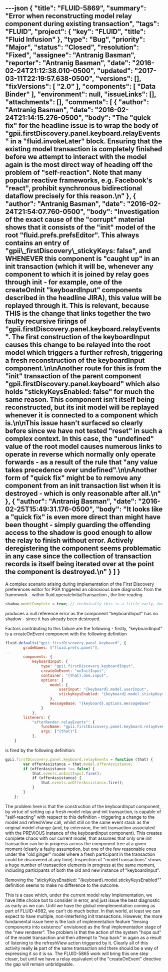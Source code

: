 ---json
{
  "title": "FLUID-5869",
  "summary": "Error when reconstructing model relay component during existing transaction",
  "tags": "FLUID",
  "project": {
    "key": "FLUID",
    "title": "Fluid Infusion"
  },
  "type": "Bug",
  "priority": "Major",
  "status": "Closed",
  "resolution": "Fixed",
  "assignee": "Antranig Basman",
  "reporter": "Antranig Basman",
  "date": "2016-02-24T21:12:38.010-0500",
  "updated": "2017-03-11T22:19:57.638-0500",
  "versions": [],
  "fixVersions": [
    "2.0"
  ],
  "components": [
    "Data Binder"
  ],
  "environment": null,
  "issueLinks": [],
  "attachments": [],
  "comments": [
    {
      "author": "Antranig Basman",
      "date": "2016-02-24T21:14:15.276-0500",
      "body": "The \"quick fix\" for the headline issue is to wrap the body of \"gpii.firstDiscovery.panel.keyboard.relayEvents\" in a \"fluid.invokeLater\" block. Ensuring that the existing model transaction is completely finished before we attempt to interact with the model again is the most direct way of heading off the problem of \"self-reaction\". Note that many popular reactive frameworks, e.g. Facebook's \"react\", prohibit synchronous bidirectional dataflow precisely for this reason.\n"
    },
    {
      "author": "Antranig Basman",
      "date": "2016-02-24T21:54:07.760-0500",
      "body": "Investigation of the exact cause of the \"corrupt\" material shows that it consists of the \"init\" model of the root \"fluid.prefs.prefsEditor\". This always contains an entry of \"gpii\\_firstDiscovery\\_stickyKeys: false\", and WHENEVER this component is \"caught up\" in an init transaction (which it will be, whenever any component to which it is joined by relay goes through init - for example, one of the createOnInit \"keyboardInput\" components described in the headline JIRA), this value will be replayed through it. This is relevant, because THIS is the change that links together the two faulty recursive firings of \"gpii.firstDiscovery.panel.keyboard.relayEvents\". The first construction of the keyboardInput causes this change to be relayed into the root model which triggers a further refresh, triggering a fresh reconstruction of the keyboardInput component.\n\nAnother route for this is from the \"init\" transaction of the parent component \"gpii.firstDiscovery.panel.keyboard\" which also holds \"stickyKeysEnabled: false\" for much the same reason. This component isn't itself being reconstructed, but its init model will be replayed whenever it is connected to a component which is.\n\nThis issue hasn't surfaced so clearly before since we have not tested \"reset\" in such a complex context. In this case, the \"undefined\" value of the root model causes numerous links to operate in reverse which normally only operate forwards - as a result of the rule that \"any value takes precedence over undefined\".\n\nAnother form of \"quick fix\" might be to remove any component from an init transaction list when it is destroyed - which is only reasonable after all.\n"
    },
    {
      "author": "Antranig Basman",
      "date": "2016-02-25T15:49:31.176-0500",
      "body": "It looks like a \"quick fix\" is even more direct than might have been thought - simply guarding the offending access to the shadow is good enough to allow the relay to finish without error. Actively deregistering the component seems problematic in any case since the collection of transaction records is itself being iterated over at the point the component is destroyed.\n"
    }
  ]
}
---
A complex scenario arising during implementation of the First Discovery preferences editor for PGA triggered an obnoxious bare diagnostic from the framework - within     fluid.operateInitialTransaction , the line reading&#x20;

```javascript
shadow.modelComplete = true; // technically this is a little early, but this flag is only read in fluid.connectModelRelay
```

produces a null reference error as the component "keyboardInput" has no shadow - since it has already been destroyed.

Factors contributing to this failure are the following - firstly, "keyboardInput" is a createOnEvent component with the following definition&#x20;

```javascript
fluid.defaults("gpii.firstDiscovery.panel.keyboard", {
        gradeNames: ["fluid.prefs.panel"],
...
        components: {
            keyboardInput: {
                type: "gpii.firstDiscovery.keyboardInput",
                createOnEvent: "onInitInput",
                container: "{that}.dom.input",
                options: {
                    model: {
                        userInput: "{keyboard}.model.userInput",
                        stickyKeysEnabled: "{keyboard}.model.stickyKeysEnabled"
                    },
                    messageBase: "{keyboard}.options.messageBase"
                }
            },
        listeners: {
            "afterRender.relayEvents": {
                funcName: "gpii.firstDiscovery.panel.keyboard.relayEvents",
                args: ["{that}"]
            },
    }
```

is fired by the following definition:

```javascript
gpii.firstDiscovery.panel.keyboard.relayEvents = function (that) {
        var offerAssistance = that.model.offerAssistance;
        if (offerAssistance !== false) {
            that.events.onInitInput.fire();
            if (offerAssistance) {
                that.events.onOfferAssistance.fire();
            }
        }
    };
```

The problem here is that the construction of the keyboardInput component, by virtue of setting up a fresh model relay and init transaction, is capable of "self-reacting" with respect to this definition - triggering a change to the model and refreshView call, whilst still on the same event stack as the original model change (and, by extension, the init transaction associated with the PREVIOUS instance of the keyboardInput component). This creates complete chaos with our current model, that assumes that only one init transaction can be in progress across the component tree at a given moment (clearly a faulty assumption, but one of the few reasonable ones under the "old ginger" model where a fresh participant in the transaction could be discovered at any time). Inspection of "modelTransactions" shows a huge number of transaction elements in progress at the same moment, including participants of both the old and new instance of "keyboardInput".

Removing the "stickyKeysEnabled: "{keyboard}.model.stickyKeysEnabled"" definition seems to make no difference to the outcome.

This is a case which, under the current model relay implementation, we have little choice but to consider in error, and just issue the best diagnostic as early as we can. Until we have the global reimplementation coming as part of FLUID-4982, we can't do much better. In that world, at least we can expect to have multiple, non-interfering init transactions. However, the more fundamental issue here is the lack of implementation feature "lensing components into existence" envisioned as the final implementation stage of the "new renderer". The problem is that the action of the system "hops out" of the model transaction and then attempt to "hop back" in again as a result of listening to the refreshView action triggered by it. Clearly all of this activity really **is** part of the same transaction and there should be a way of expressing it so it is so. The FLUID-5865 work will bring this one step closer, but until we have a relay equivalent of the "createOnEvent" directive the gap will remain unbridgeable.&#x20;

        